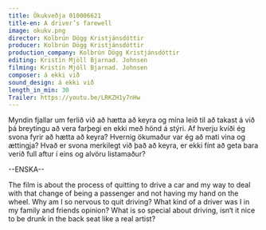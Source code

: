 ```yaml
---
title: Ökukveðja 010006621
title-en: A driver’s farewell
image: okukv.png
director: Kolbrún Dögg Kristjánsdóttir
producer: Kolbrún Dögg Kristjánsdóttir
production_company: Kolbrún Dögg Kristjánsdóttir
editing: Kristín Mjöll Bjarnad. Johnsen
filming: Kristín Mjöll Bjarnad. Johnsen
composer: á ekki við
sound_design: á ekki við
length_in_min: 30
Trailer: https://youtu.be/LRKZH1y7nHw
---
```

Myndin fjallar um ferlið við að hætta að keyra og mína leið til að takast á við þá breytingu að vera farþegi en ekki með hönd á stýri. Af hverju kvíði ég svona fyrir að hætta að keyra? Hvernig ökumaður var ég að mati vina og ættingja? Hvað er svona merkilegt við það að keyra, er ekki fínt að geta bara verið full aftur í eins og alvöru listamaður?

\--ENSKA--

The film is about the process of quitting to drive a car and my way to deal with that change of being a passenger and not having my hand on the wheel. Why am I so nervous to quit driving? What kind of a driver was I in my family and friends opinion? What is so special about driving, isn‘t it nice to be drunk in the back seat like a real artist?